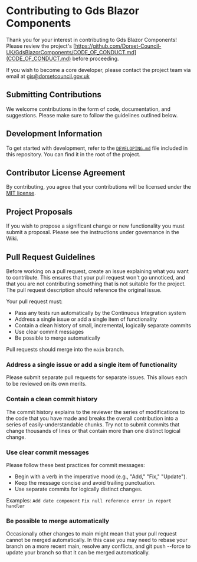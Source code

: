 # Contributing to Gds Blazor Components

Thank you for your interest in contributing to Gds Blazor Components! Please review the project's [https://github.com/Dorset-Council-UK/GdsBlazorComponents/CODE_OF_CONDUCT.md](CODE_OF_CONDUCT.md) before proceeding.

If you wish to become a core developer, please contact the project team via email at [gis@dorsetcouncil.gov.uk](mailto:gis@dorsetcouncil.gov.uk)

## Submitting Contributions

We welcome contributions in the form of code, documentation, and suggestions. Please make sure to follow the guidelines outlined below.

## Development Information

To get started with development, refer to the [`DEVELOPING.md`](https://github.com/Dorset-Council-UK/GdsBlazorComponents/blob/main/DEVELOPING.md) file included in this repository. You can find it in the root of the project.

## Contributor License Agreement

By contributing, you agree that your contributions will be licensed under the [MIT license](https://github.com/Dorset-Council-UK/GdsBlazorComponents/LICENCE).

## Project Proposals

If you wish to propose a significant change or new functionality you must submit a proposal. Please see the instructions under governance in the Wiki.

## Pull Request Guidelines

Before working on a pull request, create an issue explaining what you want to contribute. This ensures that your pull request won't go unnoticed, and that you are not contributing something that is not suitable for the project. The pull request description should reference the original issue.

Your pull request must:

- Pass any tests run automatically by the Continuous Integration system
- Address a single issue or add a single item of functionality
- Contain a clean history of small, incremental, logically separate commits
- Use clear commit messages
- Be possible to merge automatically

Pull requests should merge into the `main` branch.

### Address a single issue or add a single item of functionality

Please submit separate pull requests for separate issues. This allows each to be reviewed on its own merits.

### Contain a clean commit history
The commit history explains to the reviewer the series of modifications to the code that you have made and breaks the overall contribution into a series of easily-understandable chunks. Try not to submit commits that change thousands of lines or that contain more than one distinct logical change.

### Use clear commit messages

Please follow these best practices for commit messages:
- Begin with a verb in the imperative mood (e.g., "Add," "Fix," "Update").
- Keep the message concise and avoid trailing punctuation.
- Use separate commits for logically distinct changes.

Examples: 
`Add date component`
`Fix null reference error in report handler`

### Be possible to merge automatically
Occasionally other changes to main might mean that your pull request cannot be merged automatically. In this case you may need to rebase your branch on a more recent main, resolve any conflicts, and git push --force to update your branch so that it can be merged automatically.


